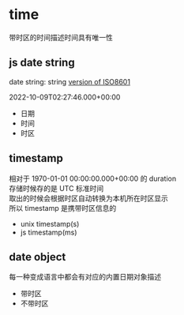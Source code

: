 # time

带时区的时间描述时间具有唯一性

## js date string

date string: string [version of ISO8601](http://www.ecma-international.org/ecma-262/5.1/#sec-15.9.1.15)

2022-10-09T02:27:46.000+00:00

- 日期
- 时间
- 时区

## timestamp

相对于 1970-01-01 00:00:00.000+00:00 的 duration  
存储时候存的是 UTC 标准时间  
取出的时候会根据时区自动转换为本机所在时区显示  
所以 timestamp 是携带时区信息的

- unix timestamp(s) 
- js timestamp(ms)

## date object

每一种变成语言中都会有对应的内置日期对象描述  

- 带时区
- 不带时区